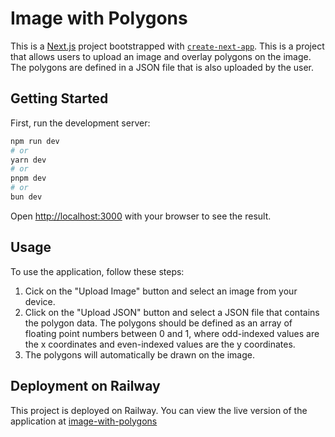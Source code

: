 # Image with Polygons

This is a [Next.js](https://nextjs.org/) project bootstrapped with [`create-next-app`](https://github.com/vercel/next.js/tree/canary/packages/create-next-app). This is a project that allows users to upload an image and overlay polygons on the image. The polygons are defined in a JSON file that is also uploaded by the user.

## Getting Started

First, run the development server:

```bash
npm run dev
# or
yarn dev
# or
pnpm dev
# or
bun dev
```

Open [http://localhost:3000](http://localhost:3000) with your browser to see the result.

## Usage

To use the application, follow these steps:

1. Cick on the "Upload Image" button and select an image from your device.
2. Click on the "Upload JSON" button and select a JSON file that contains the polygon data. The polygons should be defined as an array of floating point numbers between 0 and 1, where odd-indexed values are the x coordinates and even-indexed values are the y coordinates.
3. The polygons will automatically be drawn on the image.

## Deployment on Railway

This project is deployed on Railway. You can view the live version of the application at [image-with-polygons](https://image-with-polygons-production.up.railway.app.)
